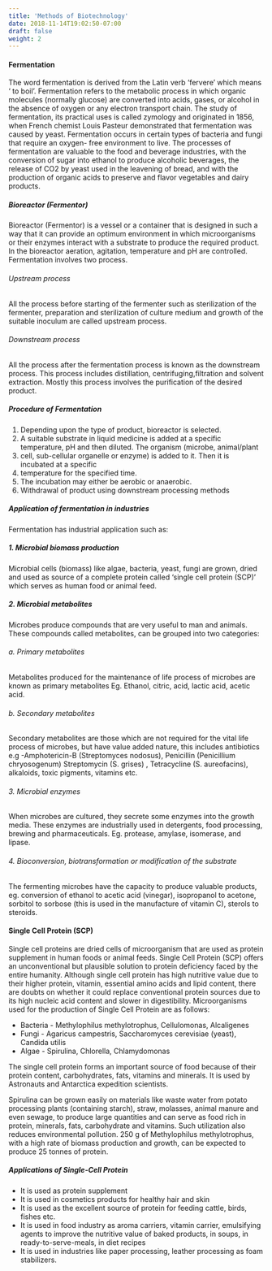 ```yaml
---
title: 'Methods of Biotechnology'
date: 2018-11-14T19:02:50-07:00
draft: false
weight: 2
---
```

#### Fermentation

The word fermentation is derived from the Latin verb ‘fervere’ which means ‘ to boil’. Fermentation refers to the metabolic process in which organic molecules (normally glucose) are converted into acids, gases, or alcohol in the absence of oxygen or any electron transport chain. The study of fermentation, its practical uses is called zymology and originated in 1856, when French chemist Louis Pasteur demonstrated that fermentation was caused by yeast. Fermentation occurs in certain types of bacteria and fungi that require an oxygen- free environment to live. The processes of fermentation are valuable to the food and beverage industries, with the conversion of sugar into ethanol to produce alcoholic beverages, the release of CO2 by yeast used in the leavening of bread, and with the production of organic acids to preserve and flavor vegetables and dairy products.

##### Bioreactor (Fermentor)

Bioreactor (Fermentor) is a vessel or a container that is designed in such a way that it can provide an optimum environment in which microorganisms or their enzymes interact with a substrate to produce the required product. In the bioreactor aeration, agitation, temperature and pH are controlled. Fermentation involves two process.

###### Upstream process

All the process before starting of the fermenter such as sterilization of the fermenter, preparation and sterilization of culture medium and growth of the suitable inoculum are called upstream process.

###### Downstream process

All the process after the fermentation process is known as the downstream process. This process includes distillation, centrifuging,filtration and solvent extraction. Mostly this process involves the purification of the desired product.

##### Procedure of Fermentation

1.  Depending upon the type of product, bioreactor is selected.
2.  A suitable substrate in liquid medicine is added at a specific temperature, pH and then diluted. The organism (microbe, animal/plant
3.  cell, sub-cellular organelle or enzyme) is added to it. Then it is incubated at a specific
4.  temperature for the specified time.
5.  The incubation may either be aerobic or anaerobic.
6.  Withdrawal of product using downstream processing methods

##### Application of fermentation in industries

Fermentation has industrial application such as:

##### 1\. Microbial biomass production

Microbial cells (biomass) like algae, bacteria, yeast, fungi are grown, dried and used as source of a complete protein called ‘single cell protein (SCP)’ which serves as human food or animal feed.

##### 2\. Microbial metabolites

Microbes produce compounds that are very useful to man and animals. These compounds called metabolites, can be grouped into two categories:

###### a. Primary metabolites

Metabolites produced for the maintenance of life process of microbes are known as primary metabolites Eg. Ethanol, citric, acid, lactic acid, acetic acid.

###### b. Secondary metabolites

Secondary metabolites are those which are not required for the vital life process of microbes, but have value added nature, this includes antibiotics e.g -Amphotericin-B (Streptomyces nodosus), Penicillin (Penicillium chryosogenum) Streptomycin (S. grises) , Tetracycline (S. aureofacins), alkaloids, toxic pigments, vitamins etc.

###### 3\. Microbial enzymes

When microbes are cultured, they secrete some enzymes into the growth media. These enzymes are industrially used in detergents, food processing, brewing and pharmaceuticals. Eg. protease, amylase, isomerase, and lipase.

###### 4\. Bioconversion, biotransformation or modification of the substrate

The fermenting microbes have the capacity to produce valuable products, eg. conversion of ethanol to acetic acid (vinegar), isopropanol to acetone, sorbitol to sorbose (this is used in the manufacture of vitamin C), sterols to steroids.

#### Single Cell Protein (SCP)

Single cell proteins are dried cells of microorganism that are used as protein supplement in human foods or animal feeds. Single Cell Protein (SCP) offers an unconventional but plausible solution to protein deficiency faced by the entire humanity. Although single cell protein has high nutritive value due to their higher protein, vitamin, essential amino acids and lipid content, there are doubts on whether it could replace conventional protein sources due to its high nucleic acid content and slower in digestibility. Microorganisms used for the production of Single Cell Protein are as follows:

*   Bacteria - Methylophilus methylotrophus, Cellulomonas, Alcaligenes
*   Fungi - Agaricus campestris, Saccharomyces cerevisiae (yeast), Candida utilis
*   Algae - Spirulina, Chlorella, Chlamydomonas

The single cell protein forms an important source of food because of their protein content, carbohydrates, fats, vitamins and minerals. It is used by Astronauts and Antarctica expedition scientists.

Spirulina can be grown easily on materials like waste water from potato processing plants (containing starch), straw, molasses, animal manure and even sewage, to produce large quantities and can serve as food rich in protein, minerals, fats, carbohydrate and vitamins. Such utilization also reduces environmental pollution. 250 g of Methylophilus methylotrophus, with a high rate of biomass production and growth, can be expected to produce 25 tonnes of protein.

##### Applications of Single-Cell Protein

*   It is used as protein supplement
*   It is used in cosmetics products for healthy hair and skin
*   It is used as the excellent source of protein for feeding cattle, birds, fishes etc.
*   It is used in food industry as aroma carriers, vitamin carrier, emulsifying agents to improve the nutritive value of baked products, in soups, in ready-to-serve-meals, in diet recipes
*   It is used in industries like paper processing, leather processing as foam stabilizers.